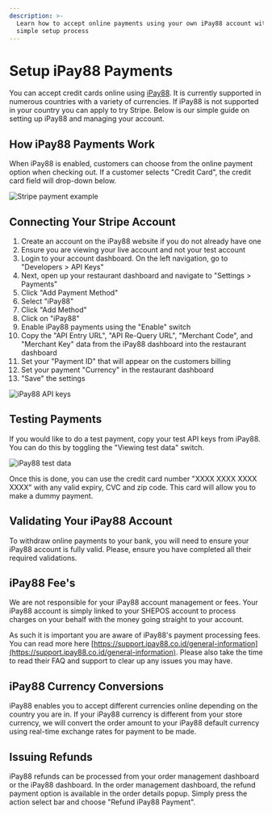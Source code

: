 ```yaml
---
description: >-
  Learn how to accept online payments using your own iPay88 account with our
  simple setup process
---
```


# Setup iPay88 Payments

You can accept credit cards online using [iPay88](https://www.ipay88.co.id/). It is currently supported in numerous countries with a variety of currencies. If iPay88 is not supported in your country you can apply to try Stripe. Below is our simple guide on setting up iPay88 and managing your account.

## How iPay88 Payments Work

When iPay88 is enabled, customers can choose from the online payment option when checking out. If a customer selects "Credit Card", the credit card field will drop-down below.

![Stripe payment example](https://storage.crisp.chat/users/helpdesk/website/e903fdb8557a9800/image_16wk7ks.png)

## Connecting Your Stripe Account

1. Create an account on the iPay88 website if you do not already have one
2. Ensure you are viewing your live account and not your test account 
3. Login to your account dashboard. On the left navigation, go to "Developers &gt; API Keys"
4. Next, open up your restaurant dashboard and navigate to "Settings &gt; Payments"
5. Click "Add Payment Method"
6. Select "iPay88"
7. Click "Add Method"
8. Click on "iPay88"
9. Enable iPay88 payments using the "Enable" switch
10. Copy the "API Entry URL", "API Re-Query URL", "Merchant Code", and "Merchant Key" data from the iPay88 dashboard into the restaurant dashboard
11. Set your "Payment ID" that will appear on the customers billing
12. Set your payment "Currency" in the restaurant dashboard
13. "Save" the settings

![iPay88 API keys](https://storage.crisp.chat/users/helpdesk/website/e903fdb8557a9800/image_4cpfy8.png)

## Testing Payments

If you would like to do a test payment, copy your test API keys from iPay88. You can do this by toggling the "Viewing test data" switch.

![iPay88 test data](https://storage.crisp.chat/users/helpdesk/website/e903fdb8557a9800/image_1bjx53a.png)

Once this is done, you can use the credit card number "XXXX XXXX XXXX XXXX" with any valid expiry, CVC and zip code. This card will allow you to make a dummy payment.

## Validating Your iPay88 Account

To withdraw online payments to your bank, you will need to ensure your iPay88 account is fully valid. Please, ensure you have completed all their required validations.

## iPay88 Fee's

We are not responsible for your iPay88 account management or fees. Your iPay88 account is simply linked to your SHEPOS account to process charges on your behalf with the money going straight to your account.

As such it is important you are aware of iPay88's payment processing fees. You can read more here [https://support.ipay88.co.id/general-information](https://support.ipay88.co.id/general-information). Please also take the time to read their FAQ and support to clear up any issues you may have.

## iPay88 Currency Conversions

iPay88 enables you to accept different currencies online depending on the country you are in. If your iPay88 currency is different from your store currency, we will convert the order amount to your iPay88 default currency using real-time exchange rates for payment to be made.

## Issuing Refunds

iPay88 refunds can be processed from your order management dashboard or the iPay88 dashboard. In the order management dashboard, the refund payment option is available in the order details popup. Simply press the action select bar and choose "Refund iPay88 Payment".


